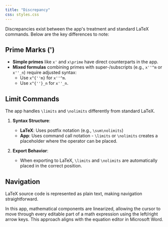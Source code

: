 ```yaml
---
title: "Discrepancy"
css: styles.css
---
```


Discrepancies exist between the app's treatment and standard LaTeX commands.
Below are the key differences to note:

## Prime Marks (')

- **Simple primes** like `x'` and `x\prime` have direct counterparts in the app.
- **Mixed formulas** combining primes with super-/subscripts (e.g., `x''^m` or `x''_n`) require adjusted syntax:
  - Use `x^{''m}` for `x''^m`.
  - Use `x^{''}_n` for `x''_n`.

## Limit Commands

The app handles `\limits` and `\nolimits` differently from standard LaTeX.

1. **Syntax Structure**:

   - **LaTeX**: Uses postfix notation (e.g., `\sum\nolimits`)
   - **App**: Uses command call notation - `\limits` or `\nolimits` creates a placeholder where the operator can be placed.

2. **Export Behavior**:
   - When exporting to LaTeX, `\limits` and `\nolimits` are automatically placed in the correct position.

## Navigation

LaTeX source code is represented as plain text, making navigation straightforward.

In this app, mathematical components are linearized, allowing the cursor to move 
through every editable part of a math expression using the left/right arrow keys.
This approach aligns with the equation editor in Microsoft Word.

